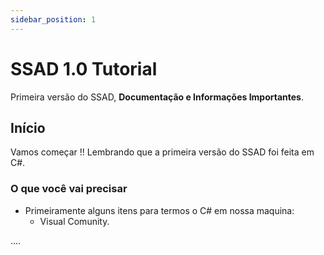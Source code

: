 ```yaml
---
sidebar_position: 1
---
```


# SSAD 1.0 Tutorial

Primeira versão do SSAD, **Documentação e Informações Importantes**.

## Início

Vamos começar !! Lembrando que a primeira versão do SSAD foi feita em C#.

### O que você vai precisar

- Primeiramente alguns itens para termos o C# em nossa maquina:
  - Visual Comunity.

....